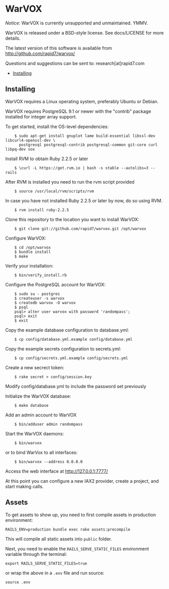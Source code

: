 # WarVOX

*Notice*: WarVOX is currently unsupported and unmaintained. YMMV.

WarVOX is released under a BSD-style license. See docs/LICENSE for more details.

The latest version of this software is available from http://github.com/rapid7/warvox/

Questions and suggestions can be sent to:
  research[at]rapid7.com

 - [Installing](#installing)

## Installing

WarVOX requires a Linux operating system, preferably Ubuntu or Debian.

WarVOX requires PostgreSQL 9.1 or newer with the "contrib" package installed for integer array support.

To get started, install the OS-level dependencies:
```
	$ sudo apt-get install gnuplot lame build-essential libssl-dev libcurl4-openssl-dev \
	  postgresql postgresql-contrib postgresql-common git-core curl libpq-dev sox
```

Install RVM to obtain Ruby 2.2.5 or later
```
	$ \curl -L https://get.rvm.io | bash -s stable --autolibs=3 --rails
```

After RVM is installed you need to run the rvm script provided
```
	$ source /usr/local/rvm/scripts/rvm
```

In case you have not installed Ruby 2.2.5 or later by now, do so using RVM.
```
	$ rvm install ruby-2.2.5
```

Clone this repository to the location you want to install WarVOX:
```
	$ git clone git://github.com/rapid7/warvox.git /opt/warvox
```

Configure WarVOX:
```
	$ cd /opt/warvox
	$ bundle install
	$ make
```

Verify your installation:
```
	$ bin/verify_install.rb
```

Configure the PostgreSQL account for WarVOX:
```
	$ sudo su - postgres
	$ createuser -s warvox
	$ createdb warvox -O warvox
	$ psql
	psql> alter user warvox with password 'randompass';
	psql> exit
	$ exit
```

Copy the example database configuration to database.yml:
```
	$ cp config/database.yml.example config/database.yml
```

Copy the example secrets configuration to secrets.yml:
```
	$ cp config/secrets.yml.example config/secrets.yml
```
Create a new secrect token:
```
	$ rake secret > config/session.key
```
Modify config/database.yml to include the password set previously

Initialize the WarVOX database:
```
	$ make database
```

Add an admin account to WarVOX
```
	$ bin/adduser admin randompass
```

Start the WarVOX daemons:
```
	$ bin/warvox
```

or to bind WarVox to all interfaces:
```
	$ bin/warvox --address 0.0.0.0
```

Access the web interface at http://127.0.0.1:7777/

At this point you can configure a new IAX2 provider, create a project, and start making calls.

## Assets

To get assets to show up, you need to first compile assets in production environment:

```
RAILS_ENV=production bundle exec rake assets:precompile
```
This will compile all static assets into `public` folder.

Next, you need to enable the `RAILS_SERVE_STATIC_FILES` environment variable through the terminal:

```
export RAILS_SERVE_STATIC_FILES=true
```
or wrap the above in a `.env` file and run source:

```
source .env
```
